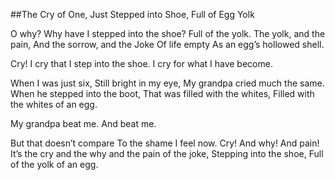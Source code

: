 ##The Cry of One, Just Stepped into Shoe, Full of Egg Yolk

O why?
Why have I stepped into the shoe?
Full of the yolk.
The yolk, and the pain,
And the sorrow, and the
Joke
Of life empty
As an egg’s hollowed shell.

Cry!
I cry that I step into the shoe.
I cry for what I have become.

When I was just six,
Still bright in my eye,
My grandpa cried much the same.
When he stepped into the boot,
That was filled with the whites,
Filled with the whites of an egg.

My grandpa beat me.
And beat me.

But that doesn’t compare
To the shame I feel now.
Cry!
And why!
And pain!
It’s the cry and the why and the pain of the joke,
Stepping into the shoe,
Full of the yolk of an egg.

[//]: # (METAyear:2004)
